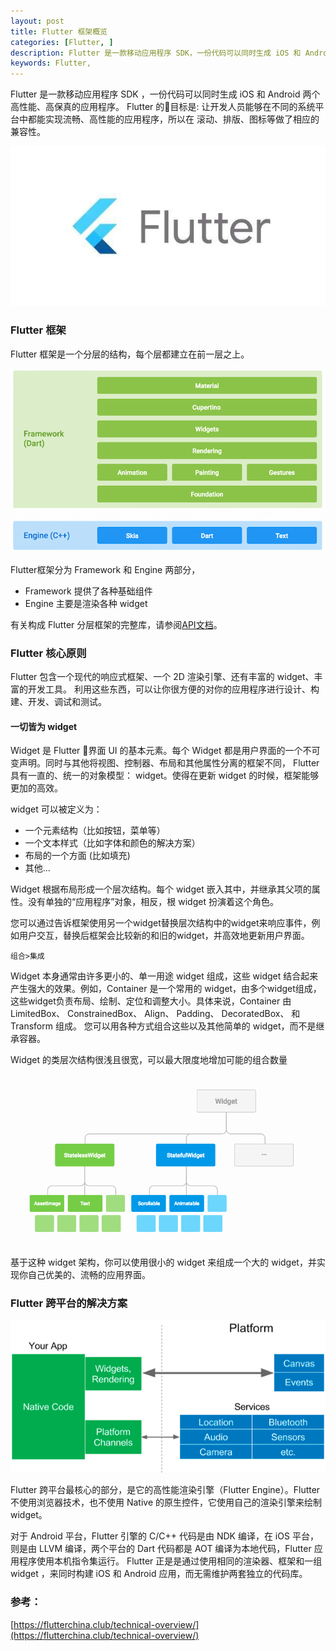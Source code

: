 ```yaml
---
layout: post
title: Flutter 框架概览
categories: [Flutter, ]
description: Flutter 是一款移动应用程序 SDK，一份代码可以同时生成 iOS 和 Android 两个高性能、高保真的应用程序。
keywords: Flutter, 
---
```


Flutter 是一款移动应用程序 SDK ，一份代码可以同时生成 iOS 和 Android 两个高性能、高保真的应用程序。
Flutter 的目标是: 让开发人员能够在不同的系统平台中都能实现流畅、高性能的应用程序，所以在 滚动、排版、图标等做了相应的兼容性。


![](/images/posts/flutter/2018-09-30-00.jpeg)


### Flutter 框架
Flutter 框架是一个分层的结构，每个层都建立在前一层之上。

![](/images/posts/flutter/2018-09-30-03.png)

Flutter框架分为 Framework 和 Engine 两部分，
- Framework 提供了各种基础组件 
- Engine 主要是渲染各种 widget

有关构成 Flutter 分层框架的完整库，请参阅[API文档](https://docs.flutter.io/)。


### Flutter 核心原则
Flutter 包含一个现代的响应式框架、一个 2D 渲染引擎、还有丰富的 widget、丰富的开发工具。 利用这些东西，可以让你很方便的对你的应用程序进行设计、构建、开发、调试和测试。


#### 一切皆为 widget
Widget 是 Flutter 界面 UI 的基本元素。每个 Widget 都是用户界面的一个不可变声明。同时与其他将视图、控制器、布局和其他属性分离的框架不同， Flutter 具有一直的、统一的对象模型： widget。使得在更新 widget 的时候，框架能够更加的高效。

widget 可以被定义为：

- 一个元素结构（比如按钮，菜单等）
- 一个文本样式（比如字体和颜色的解决方案）
- 布局的一个方面 (比如填充)
- 其他...

Widget 根据布局形成一个层次结构。每个 widget 嵌入其中，并继承其父项的属性。没有单独的“应用程序”对象，相反，根   widget 扮演着这个角色。

您可以通过告诉框架使用另一个widget替换层次结构中的widget来响应事件，例如用户交互，替换后框架会比较新的和旧的widget，并高效地更新用户界面。

`组合>集成`

Widget 本身通常由许多更小的、单一用途 widget 组成，这些 widget 结合起来产生强大的效果。例如，Container 是一个常用的 widget，由多个widget组成，这些widget负责布局、绘制、定位和调整大小。具体来说，Container 由 LimitedBox、 ConstrainedBox、 Align、 Padding、 DecoratedBox、 和 Transform 组成。 您可以用各种方式组合这些以及其他简单的 widget，而不是继承容器。

Widget 的类层次结构很浅且很宽，可以最大限度地增加可能的组合数量

![](/images/posts/flutter/2018-09-30-02.png)

基于这种 widget 架构，你可以使用很小的 widget 来组成一个大的 widget，并实现你自己优美的、流畅的应用界面。

### Flutter 跨平台的解决方案

![](/images/posts/flutter/2018-09-30-04.png)

Flutter 跨平台最核心的部分，是它的高性能渲染引擎（Flutter Engine）。Flutter 不使用浏览器技术，也不使用 Native 的原生控件，它使用自己的渲染引擎来绘制 widget。

对于 Android 平台，Flutter 引擎的 C/C++ 代码是由 NDK 编译，在 iOS 平台，则是由 LLVM 编译，两个平台的 Dart 代码都是 AOT 编译为本地代码，Flutter 应用程序使用本机指令集运行。
Flutter 正是是通过使用相同的渲染器、框架和一组 widget ，来同时构建 iOS 和 Android 应用，而无需维护两套独立的代码库。

### 参考：
[https://flutterchina.club/technical-overview/](https://flutterchina.club/technical-overview/)

